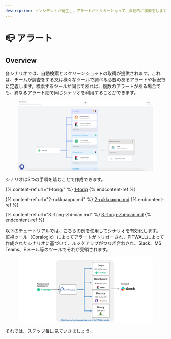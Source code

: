 ```yaml
---
description: インシデントが発生し、アラートがトリガーとなって、自動的に検索をします。
---
```


# 📪 アラート

## Overview

各シナリオでは、自動検索とスクリーンショットの取得が提供されます。これは、チームが調査をする又は様々なツールで調べる必要のあるアラートや状況毎に定義します。検索するツールが同じであれば、複数のアラートがある場合でも、異なるアラート間で同じシナリオを利用することができます。

<figure><img src="../../../.gitbook/assets/image (57).png" alt=""><figcaption></figcaption></figure>

シナリオは3つの手順を踏むことで作成できます。

{% content-ref url="1-torig/" %}
[1-torig](1-torig/)
{% endcontent-ref %}

{% content-ref url="2-rukkuappu.md" %}
[2-rukkuappu.md](2-rukkuappu.md)
{% endcontent-ref %}

{% content-ref url="3.-tong-zhi-xian.md" %}
[3.-tong-zhi-xian.md](3.-tong-zhi-xian.md)
{% endcontent-ref %}

以下のチュートリアルでは、こちらの例を使用してシナリオを有効化します。\
監視ツール（Coralogix）によってアラートがトリガーされ、PITWALLによって作成されたシナリオに基づいて、ルックアップがつなぎ合わされ、Slack、MS Teams、Eメール等のツールでそれが受領されます。\
&#x20;

<figure><img src="../../../.gitbook/assets/image (34).png" alt=""><figcaption></figcaption></figure>

それでは、ステップ毎に見ていきましょう。
